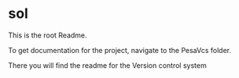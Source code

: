 # sol

This is the root Readme.

To get documentation for the project, navigate to the PesaVcs folder.

There you will find the readme for the Version control system

